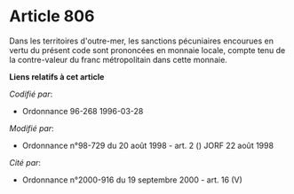 # Article 806

Dans les territoires d'outre-mer, les sanctions pécuniaires encourues en vertu du présent code sont prononcées en monnaie
locale, compte tenu de la contre-valeur du franc métropolitain dans cette monnaie.

**Liens relatifs à cet article**

_Codifié par_:

  - Ordonnance 96-268 1996-03-28

_Modifié par_:

  - Ordonnance n°98-729 du 20 août 1998 - art. 2 () JORF 22 août 1998

_Cité par_:

  - Ordonnance n°2000-916 du 19 septembre 2000 - art. 16 (V)
